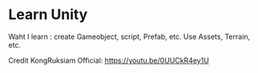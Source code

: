 # Learn Unity 
Waht I learn : create Gameobject, script, Prefab, etc.
               Use Assets, Terrain, etc.

Credit KongRuksiam Official: https://youtu.be/0UUCkR4ey1U
